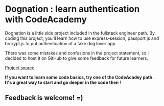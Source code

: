 # Dognation : learn authentication with CodeAcademy

Dognation is a little side project included in the fullstack engineer path.
By coding this project, you'll learn how to use express-session, passport.js and brcrypt.js to put authentication of a fake dog lover app.

There was some mistakes and confusions in the project statement, so I decided to host it on GitHub to give some feedback for future learners.

[Project source](https://www.codecademy.com/courses/user-authentication-authorization-express/projects/password-authentication-project)

**If you want to learn some code basics, try one of the CodeAcadey path. It's a great way to start and go deeper in the code then !** 

## Feedback is welcome! =)